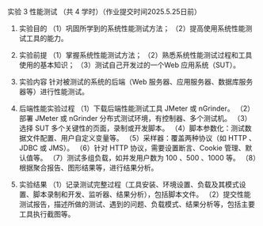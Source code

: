 实验 3   性能测试
（共 4 学时）（作业提交时间2025.5.25日前）

1.    实验目的
（1）巩固所学到的系统性能测试方法；
（2）提高使用系统性能测试工具的能力。

2.    实验前提
（1）掌握系统性能测试方法；
（2）熟悉系统性能测试过程和工具使用的基本知识；
（3）测试自己开发过的一个Web 应用系统（SUT）。

3.    实验内容
针对被测试的系统的后端（Web 服务器、应用服务器、数据库服务器等）进行性能测试。

4.    后端性能实验过程
（1）下载后端性能测试工具 JMeter 或 nGrinder。
（2）部署 JMeter 或 nGrinder 分布式测试环境，有控制器、多个测试机。 （3）选择 SUT 多个关键性的页面，录制或开发脚本。
（4）脚本参数化：测试数据文件配置、用户自定义变量等。
（5）采样器：覆盖两种协议（如 HTTP 、JDBC 或 JMS）。
（6）针对 HTTP 协议，需要设置断言、Cookie 管理、默认值等。
（7）测试多组负载，如并发用户数为 100 、500 、1000 等。
（8）根据聚合报告、图形结果等，进行结果分析。

5.    实验结果
（1）记录测试完整过程（工具安装、环境设置、负载及其模式设置、脚本录制和开发、监听器、结果分析），包括脚本文件。
（2）提交性能测试报告，描述所做的测试、遇到的问题、负载模式、结果分析等，包括主要工具执行截图等。
